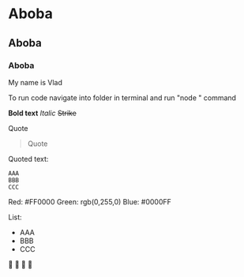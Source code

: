 # Aboba

## Aboba

### Aboba

My name is Vlad

To run code navigate into folder in terminal and run "node <file>" command

**Bold text**
_Italic_
~~Strike~~


Quote
> Quote

Quoted text:
```
AAA
BBB
CCC
```

Red: #FF0000
Green: rgb(0,255,0)
Blue: #0000FF

List:
* AAA
* BBB
* CCC

:moyai: :moyai: :moyai: :moyai: